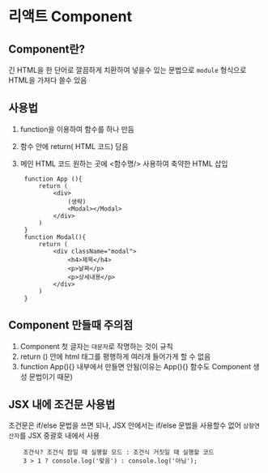 # 리액트 Component

## Component란?
긴 HTML을 한 단어로 깔끔하게 치환하여 넣을수 있는 문법으로 `module` 형식으로 HTML을 가져다 쓸수 있음

## 사용법
1. function을 이용하여 함수를 하나 만듬
2. 함수 안에 return( HTML 코드) 담음
3. 메인 HTML 코드 원하는 곳에 <함수명/> 사용하여 축약한 HTML 삽입

        function App (){
            return (
                <div>
                    (생략)
                    <Modal></Modal>
                </div>
            )
        }
        function Modal(){
            return (
                <div className="modal">
                    <h4>제목</h4>
                    <p>날짜</p>
                    <p>상세내용</p>
                </div>
            )
        }


## Component 만들때 주의점
1. Component 첫 글자는 `대문자`로 작명하는 것이 규칙
2. return () 안에 html 태그를 평행하게 여러개 들어가게 할 수 없음
3. function App(){} 내부에서 만들면 안됨(이유는 App(){} 함수도 Component 생성 문법이기 때문)

## JSX 내에 조건문 사용법
조건문은 if/else 문법을 쓰면 되나, JSX 안에서는 if/else 문법을 사용할수 없어 `삼항연산자`를 JSX 중괄호 내에서 사용

        조건식? 조건식 참일 때 실행할 모드 : 조건식 거짓일 때 실행할 코드
        3 > 1 ? console.log('맞음') : console.log('아님');